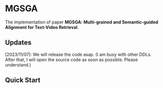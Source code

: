 # MGSGA
The implementation of paper **MGSGA: Multi-grained and Semantic-guided Alignment for Text-Video Retrieval**.

## Updates
[2023/11/07]: We will release the code asap. (I am busy with other DDLs. After that, I will open the source code as soon as possible. Please understand.)


## Quick Start
